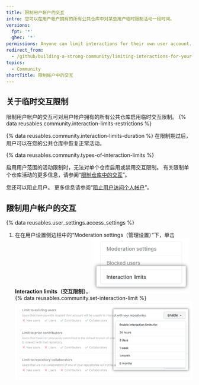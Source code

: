 ```yaml
---
title: 限制用户帐户的交互
intro: 您可以在用户帐户拥有的所有公共仓库中对某些用户临时限制活动一段时间。
versions:
  fpt: '*'
  ghec: '*'
permissions: Anyone can limit interactions for their own user account.
redirect_from:
  - /github/building-a-strong-community/limiting-interactions-for-your-user-account
topics:
  - Community
shortTitle: 限制帐户中的交互
---
```


## 关于临时交互限制

限制用户帐户的交互可对用户帐户拥有的所有公共仓库启用临时交互限制。 {% data reusables.community.interaction-limits-restrictions %}

{% data reusables.community.interaction-limits-duration %} 在限制期过后，用户可以在您的公共仓库中恢复正常活动。

{% data reusables.community.types-of-interaction-limits %}

启用用户范围的活动限制时，无法对单个仓库启用或禁用交互限制。 有关限制单个仓库活动的更多信息，请参阅“[限制仓库中的交互](/communities/moderating-comments-and-conversations/limiting-interactions-in-your-repository)”。

您还可以阻止用户。 更多信息请参阅“[阻止用户访问个人帐户](/communities/maintaining-your-safety-on-github/blocking-a-user-from-your-personal-account)”。

## 限制用户帐户的交互

{% data reusables.user_settings.access_settings %}
1. 在在用户设置侧边栏中的“Moderation settings（管理设置）”下，单击 **Interaction limits（交互限制）**。 ![用户设置侧边栏中的"交互限制"选项卡](/assets/images/help/settings/settings-sidebar-interaction-limits.png)
{% data reusables.community.set-interaction-limit %}
  ![临时交互限制选项](/assets/images/help/settings/user-account-temporary-interaction-limits-options.png)
